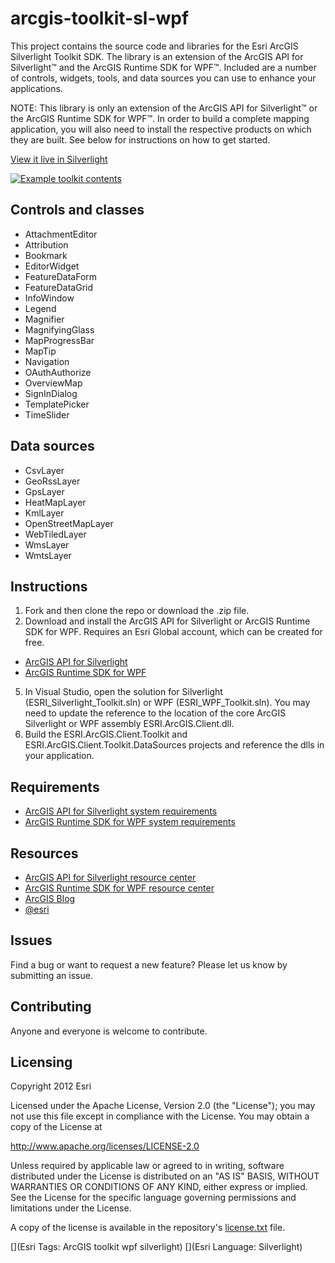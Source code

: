 # arcgis-toolkit-sl-wpf

This project contains the source code and libraries for the Esri ArcGIS Silverlight Toolkit SDK. The library is an extension of the ArcGIS API for Silverlight™ and the ArcGIS Runtime SDK for WPF™. Included are a number of controls, widgets, tools, and data sources you can use to enhance your applications. 

NOTE: This library is only an extension of the ArcGIS API for Silverlight™ or the ArcGIS Runtime SDK for WPF™.   In order to build a complete mapping application, you will also need to install the respective products on which they are built.  See below for instructions on how to get started.

[View it live in Silverlight](http://resources.arcgis.com/en/help/silverlight-api/samples/start.htm#Attribution)

[![Example toolkit contents](https://raw.github.com/Esri/arcgis-toolkit-sl-wpf/master/arcgis-toolkit-sl-wpf.png "Example toolkit contents")](http://resources.arcgis.com/en/help/silverlight-api/samples/start.htm#Attribution)

## Controls and classes
* AttachmentEditor
* Attribution
* Bookmark
* EditorWidget
* FeatureDataForm
* FeatureDataGrid
* InfoWindow
* Legend
* Magnifier
* MagnifyingGlass
* MapProgressBar
* MapTip
* Navigation
* OAuthAuthorize
* OverviewMap
* SignInDialog
* TemplatePicker
* TimeSlider

## Data sources
* CsvLayer
* GeoRssLayer
* GpsLayer
* HeatMapLayer
* KmlLayer
* OpenStreetMapLayer
* WebTiledLayer
* WmsLayer
* WmtsLayer

## Instructions

1. Fork and then clone the repo or download the .zip file. 
2. Download and install the ArcGIS API for Silverlight or ArcGIS Runtime SDK for WPF.  Requires an Esri Global account, which can be created for free.   
* [ArcGIS API for Silverlight](http://www.esri.com/apps/products/download/index.cfm?fuseaction=download.main&downloadid=876) 
* [ArcGIS Runtime SDK for WPF](http://www.esri.com/apps/products/download/index.cfm?fuseaction=download.main&downloadid=1079)
5. In Visual Studio, open the solution for Silverlight (ESRI_Silverlight_Toolkit.sln) or WPF (ESRI_WPF_Toolkit.sln).  You may need to update the reference to the location of the core ArcGIS Silverlight or WPF assembly ESRI.ArcGIS.Client.dll.     
6. Build the ESRI.ArcGIS.Client.Toolkit and ESRI.ArcGIS.Client.Toolkit.DataSources projects and reference the dlls in your application.  

## Requirements

* [ArcGIS API for Silverlight system requirements](http://resources.arcgis.com/en/help/silverlight-api/concepts/#/System_requirements/01660000000t000000/) 
* [ArcGIS Runtime SDK for WPF system requirements](http://resources.arcgis.com/en/help/runtime-wpf/concepts/index.html#/System_requirements/0170000000p3000000/)

## Resources

* [ArcGIS API for Silverlight resource center](http://resources.arcgis.com/en/communities/silverlight-api/) 
* [ArcGIS Runtime SDK for WPF resource center](http://resources.arcgis.com/en/communities/runtime-wpf/)
* [ArcGIS Blog](http://blogs.esri.com/esri/arcgis/)
* [@esri](http://twitter.com/esri)

## Issues

Find a bug or want to request a new feature?  Please let us know by submitting an issue.

## Contributing

Anyone and everyone is welcome to contribute. 

## Licensing
Copyright 2012 Esri

Licensed under the Apache License, Version 2.0 (the "License");
you may not use this file except in compliance with the License.
You may obtain a copy of the License at

   http://www.apache.org/licenses/LICENSE-2.0

Unless required by applicable law or agreed to in writing, software
distributed under the License is distributed on an "AS IS" BASIS,
WITHOUT WARRANTIES OR CONDITIONS OF ANY KIND, either express or implied.
See the License for the specific language governing permissions and
limitations under the License.

A copy of the license is available in the repository's [license.txt]( https://raw.github.com/Esri/arcgis-toolkit-sl-wpf/master/license.txt) file.

[](Esri Tags: ArcGIS toolkit wpf silverlight)
[](Esri Language: Silverlight)
